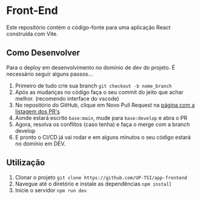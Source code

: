 # Front-End
Este repositório contém o código-fonte para uma aplicação React construída com Vite.

## Como Desenvolver
Para o deploy em desenvolvimento no domínio de dev do projeto. É necessário seguir alguns passos...
1. Primeiro de tudo crie sua branch `git checkout -b nome_branch`
2. Após as mudanças no código faça o seu commit do jeito que achar melhor. (recomendo interface do vscode)
3. No repositório do GitHub, clique em Novo Pull Request na [página com a listagem dos PR's](https://github.com/UP-TSI/app-frontend/pulls)
4. Aonde estará escrito `base:main`, mude para `base:develop` e abra o PR
5. Agora, resolva os conflitos (caso tenha) e faça o merge com a branch develop
6. E pronto o CI/CD já vai rodar e em alguns minutos o seu código estará no domínio em DEV.

## Utilização

1. Clonar o projeto `git clone https://github.com/UP-TSI/app-frontend`
2. Navegue até o diretório e instale as dependências `npm install`
3. Inicie o servidor `npm run dev`
